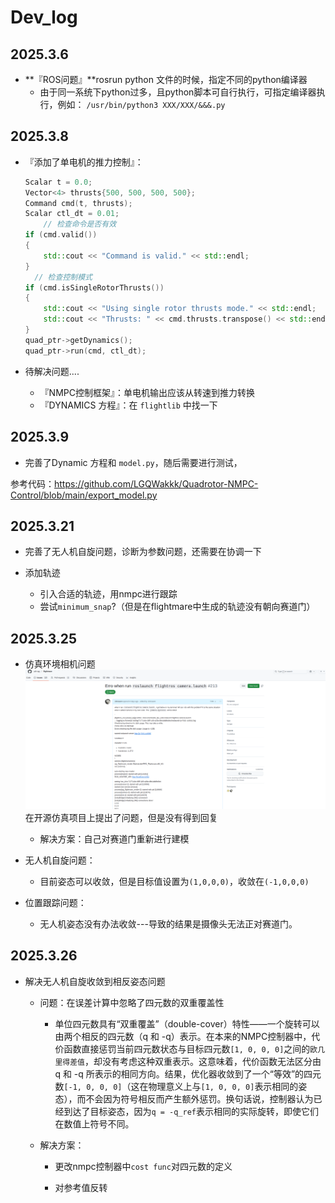 # Dev_log

## 2025.3.6

- **『ROS问题』**rosrun python 文件的时候，指定不同的python编译器
  - 由于同一系统下python过多，且python脚本可自行执行，可指定编译器执行，例如：
    `/usr/bin/python3 XXX/XXX/&&&.py`

## 2025.3.8

- 『添加了单电机的推力控制』：

  

  ```c++
  Scalar t = 0.0;
  Vector<4> thrusts{500, 500, 500, 500};
  Command cmd(t, thrusts);
  Scalar ctl_dt = 0.01;
      // 检查命令是否有效
  if (cmd.valid())
  {
      std::cout << "Command is valid." << std::endl;
  }
  	// 检查控制模式
  if (cmd.isSingleRotorThrusts())
  {
      std::cout << "Using single rotor thrusts mode." << std::endl;
      std::cout << "Thrusts: " << cmd.thrusts.transpose() << std::endl;
  }
  quad_ptr->getDynamics();
  quad_ptr->run(cmd, ctl_dt);
  ```

- 待解决问题....
  - 『NMPC控制框架』：单电机输出应该从转速到推力转换
  - 『DYNAMICS 方程』：在 `flightlib` 中找一下

## 2025.3.9

-  完善了Dynamic 方程和 `model.py`，随后需要进行测试，

  参考代码：https://github.com/LGQWakkk/Quadrotor-NMPC-Control/blob/main/export_model.py


## 2025.3.21

- 完善了无人机自旋问题，诊断为参数问题，还需要在协调一下

- 添加轨迹
  - 引入合适的轨迹，用nmpc进行跟踪
  - 尝试`minimum_snap`?（但是在flightmare中生成的轨迹没有朝向赛道门）

## 2025.3.25
- 仿真环境相机问题
  ![alt text](image.png)
  在开源仿真项目上提出了问题，但是没有得到回复
  
  - 解决方案：自己对赛道门重新进行建模

- 无人机自旋问题：

  - 目前姿态可以收敛，但是目标值设置为`(1,0,0,0)`，收敛在`(-1,0,0,0)`

- 位置跟踪问题：

  - 无人机姿态没有办法收敛---导致的结果是摄像头无法正对赛道门。

## 2025.3.26
- 解决无人机自旋收敛到相反姿态问题

  - 问题：在误差计算中忽略了四元数的双重覆盖性

    - 单位四元数具有“双重覆盖”（double-cover）特性——一个旋转可以由两个相反的四元数（q 和 -q）表示。在本来的NMPC控制器中，代价函数直接惩罚当前四元数状态与目标四元数`[1, 0, 0, 0]`之间的`欧几里得差值`，却没有考虑这种双重表示。这意味着，代价函数无法区分由 q 和 -q 所表示的相同方向。结果，优化器收敛到了一个“等效”的四元数`[-1, 0, 0, 0]`（这在物理意义上与`[1, 0, 0, 0]`表示相同的姿态），而不会因为符号相反而产生额外惩罚。换句话说，控制器认为已经到达了目标姿态，因为`q = -q_ref`表示相同的实际旋转，即使它们在数值上符号不同。

  - 解决方案：
  
    - 更改nmpc控制器中`cost func`对四元数的定义

    - 对参考值反转



